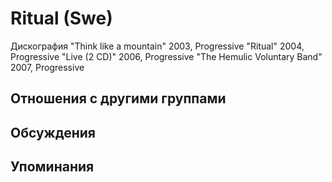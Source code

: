 # Ritual (Swe)

Дискография
"Think like a mountain" 2003, Progressive
"Ritual" 2004, Progressive
"Live (2 CD)" 2006, Progressive
"The Hemulic Voluntary Band" 2007, Progressive

## Отношения с другими группами


## Обсуждения


## Упоминания

